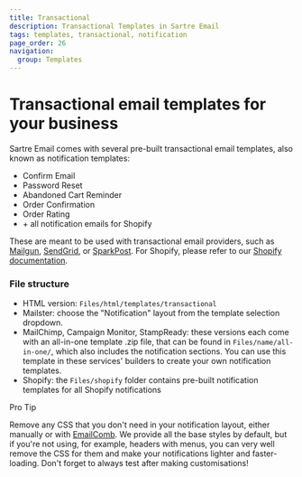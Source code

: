 ```yaml
---
title: Transactional
description: Transactional Templates in Sartre Email
tags: templates, transactional, notification
page_order: 26
navigation:
  group: Templates
---
```


# Transactional email templates for your business

Sartre Email comes with several pre-built transactional email templates, also known as notification templates:

- Confirm Email
- Password Reset
- Abandoned Cart Reminder
- Order Confirmation
- Order Rating
- \+ all notification emails for Shopify

These are meant to be used with transactional email providers, such as [Mailgun](https://www.mailgun.com/), [SendGrid](https://sendgrid.com/), or [SparkPost](https://www.sparkpost.com/). For Shopify, please refer to our [Shopify documentation](../../integrations/shopify).

### File structure

- HTML version: `Files/html/templates/transactional`
- Mailster: choose the "Notification" layout from the template selection dropdown.
- MailChimp, Campaign Monitor, StampReady: these versions each come with an all-in-one template .zip file, that can be found in `Files/name/all-in-one/`, which also includes the notification sections. You can use this template in these services' builders to create your own notification templates.
- Shopify: the `Files/shopify` folder contains pre-built notification templates for all Shopify notifications

<div class="bg-blue-lightest border-l-4 border-blue p-4 mb-4" role="alert">
  <p class="font-sans font-bold m-0 text-md text-blue-dark">Pro Tip</p>
  <p class="m-0 text-md text-blue-dark">Remove any CSS that you don't need in your notification layout, either manually or with <a href="https://emailcomb.com/" target="_blank" rel="noopener">EmailComb</a>. We provide all the base styles by default, but if you're not using, for example, headers with menus, you can very well remove the CSS for them and make your notifications lighter and faster-loading. Don't forget to always test after making customisations!</p>
</div>
